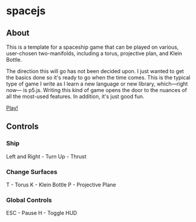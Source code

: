 # spacejs

## About

This is a template for a spaceship game that can be played on various, user-chosen two-manifolds, including a torus, projective plan, and Klein Bottle.

The direction this will go has not been decided upon.
I just wanted to get the basics done so it's ready to go when the time comes. This is the typical type of game I write as I learn a new language or new library, which&mdash;right now&mdash; is p5.js. Writing this kind of game opens the door to the nuances of all the most-used features. In addition, it's just good fun.

[Play!](https://mbwatson.github.io/spacejs)

## Controls

### Ship

Left and Right - Turn
Up - Thrust

### Change Surfaces
T - Torus
K - Klein Bottle
P - Projective Plane

### Global Controls
ESC - Pause
H - Toggle HUD
